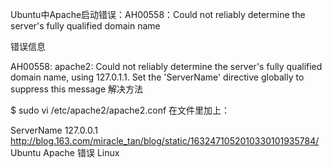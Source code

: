 Ubuntu中Apache启动错误：AH00558：Could not reliably determine the server's fully qualified domain name

错误信息

AH00558: apache2: Could not reliably determine the server's fully qualified domain name, using 127.0.1.1. Set the 'ServerName' directive globally to suppress this message
解决方法

$ sudo vi /etc/apache2/apache2.conf
在文件里加上：

ServerName 127.0.0.1
http://blog.163.com/miracle_tan/blog/static/1632471052010330101935784/
 Ubuntu  Apache  错误  Linux
